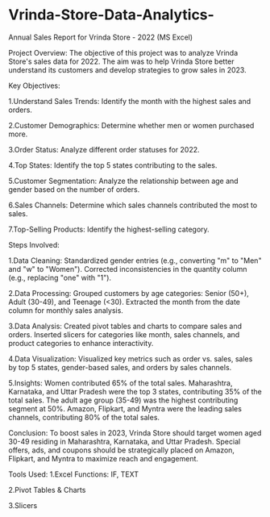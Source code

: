 # Vrinda-Store-Data-Analytics-
Annual Sales Report for Vrinda Store - 2022 (MS Excel)

Project Overview:
The objective of this project was to analyze Vrinda Store's sales data for 2022. The aim was to help Vrinda Store better understand its customers and develop strategies to grow sales in 2023.

Key Objectives:

1.Understand Sales Trends: Identify the month with the highest sales and orders.

2.Customer Demographics: Determine whether men or women purchased more.

3.Order Status: Analyze different order statuses for 2022.

4.Top States: Identify the top 5 states contributing to the sales.

5.Customer Segmentation: Analyze the relationship between age and gender based on the number of orders.

6.Sales Channels: Determine which sales channels contributed the most to sales.

7.Top-Selling Products: Identify the highest-selling category.

Steps Involved:

1.Data Cleaning:
Standardized gender entries (e.g., converting "m" to "Men" and "w" to "Women").
Corrected inconsistencies in the quantity column (e.g., replacing "one" with "1").

2.Data Processing:
Grouped customers by age categories: Senior (50+), Adult (30-49), and Teenage (<30).
Extracted the month from the date column for monthly sales analysis.

3.Data Analysis:
Created pivot tables and charts to compare sales and orders.
Inserted slicers for categories like month, sales channels, and product categories to enhance interactivity.

4.Data Visualization:
Visualized key metrics such as order vs. sales, sales by top 5 states, gender-based sales, and orders by sales channels.

5.Insights:
Women contributed 65% of the total sales.
Maharashtra, Karnataka, and Uttar Pradesh were the top 3 states, contributing 35% of the total sales.
The adult age group (35-49) was the highest contributing segment at 50%.
Amazon, Flipkart, and Myntra were the leading sales channels, contributing 80% of the total sales.

Conclusion:
To boost sales in 2023, Vrinda Store should target women aged 30-49 residing in Maharashtra, Karnataka, and Uttar Pradesh. Special offers, ads, and coupons should be strategically placed on Amazon, Flipkart, and Myntra to maximize reach and engagement.

Tools Used:
1.Excel Functions: IF, TEXT

2.Pivot Tables & Charts

3.Slicers
